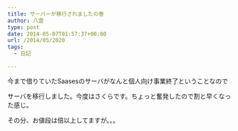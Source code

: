 ```yaml
---
title: サーバーが移行されましたの巻
author: 八雲
type: post
date: 2014-05-07T01:57:37+00:00
url: /2014/05/2020
tags:
  - 日記

---
```

今まで借りていたSaasesのサーバがなんと個人向け事業終了ということなので
  
サーバを移行しました。今度はさくらです。ちょっと奮発したので割と早くなった感じ。
  
その分、お値段は倍以上してますが。。。
